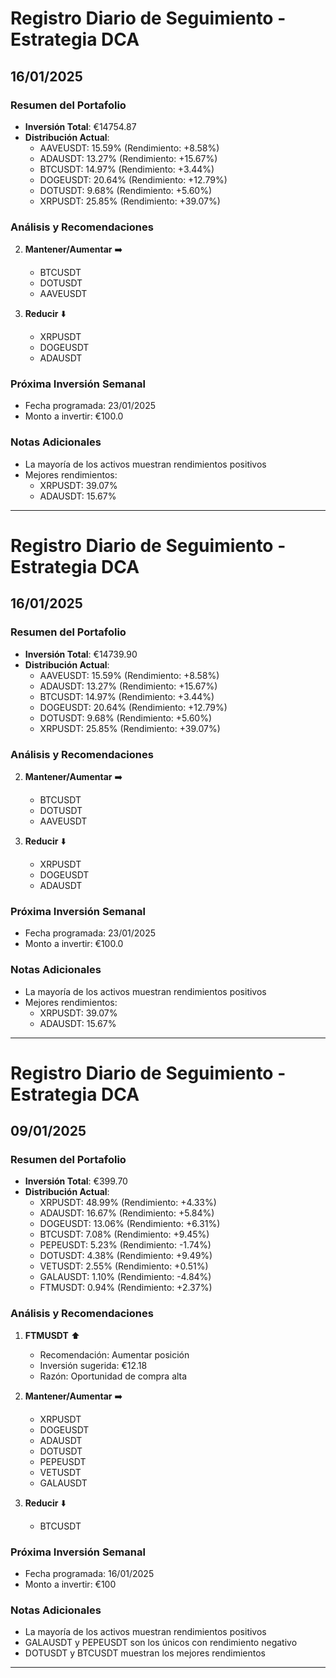 # Registro Diario de Seguimiento - Estrategia DCA

## 16/01/2025

### Resumen del Portafolio
- **Inversión Total**: €14754.87
- **Distribución Actual**:
  - AAVEUSDT: 15.59% (Rendimiento: +8.58%)
  - ADAUSDT: 13.27% (Rendimiento: +15.67%)
  - BTCUSDT: 14.97% (Rendimiento: +3.44%)
  - DOGEUSDT: 20.64% (Rendimiento: +12.79%)
  - DOTUSDT: 9.68% (Rendimiento: +5.60%)
  - XRPUSDT: 25.85% (Rendimiento: +39.07%)

### Análisis y Recomendaciones

2. **Mantener/Aumentar** ➡️
   - BTCUSDT
   - DOTUSDT
   - AAVEUSDT

3. **Reducir** ⬇️
   - XRPUSDT
   - DOGEUSDT
   - ADAUSDT

### Próxima Inversión Semanal
- Fecha programada: 23/01/2025
- Monto a invertir: €100.0

### Notas Adicionales
- La mayoría de los activos muestran rendimientos positivos
- Mejores rendimientos:
  - XRPUSDT: 39.07%
  - ADAUSDT: 15.67%

---

# Registro Diario de Seguimiento - Estrategia DCA

## 16/01/2025

### Resumen del Portafolio
- **Inversión Total**: €14739.90
- **Distribución Actual**:
  - AAVEUSDT: 15.59% (Rendimiento: +8.58%)
  - ADAUSDT: 13.27% (Rendimiento: +15.67%)
  - BTCUSDT: 14.97% (Rendimiento: +3.44%)
  - DOGEUSDT: 20.64% (Rendimiento: +12.79%)
  - DOTUSDT: 9.68% (Rendimiento: +5.60%)
  - XRPUSDT: 25.85% (Rendimiento: +39.07%)

### Análisis y Recomendaciones

2. **Mantener/Aumentar** ➡️
   - BTCUSDT
   - DOTUSDT
   - AAVEUSDT

3. **Reducir** ⬇️
   - XRPUSDT
   - DOGEUSDT
   - ADAUSDT

### Próxima Inversión Semanal
- Fecha programada: 23/01/2025
- Monto a invertir: €100.0

### Notas Adicionales
- La mayoría de los activos muestran rendimientos positivos
- Mejores rendimientos:
  - XRPUSDT: 39.07%
  - ADAUSDT: 15.67%

---

# Registro Diario de Seguimiento - Estrategia DCA

## 09/01/2025

### Resumen del Portafolio
- **Inversión Total**: €399.70
- **Distribución Actual**:
  - XRPUSDT: 48.99% (Rendimiento: +4.33%)
  - ADAUSDT: 16.67% (Rendimiento: +5.84%)
  - DOGEUSDT: 13.06% (Rendimiento: +6.31%)
  - BTCUSDT: 7.08% (Rendimiento: +9.45%)
  - PEPEUSDT: 5.23% (Rendimiento: -1.74%)
  - DOTUSDT: 4.38% (Rendimiento: +9.49%)
  - VETUSDT: 2.55% (Rendimiento: +0.51%)
  - GALAUSDT: 1.10% (Rendimiento: -4.84%)
  - FTMUSDT: 0.94% (Rendimiento: +2.37%)

### Análisis y Recomendaciones
1. **FTMUSDT** ⬆️
   - Recomendación: Aumentar posición
   - Inversión sugerida: €12.18
   - Razón: Oportunidad de compra alta

2. **Mantener/Aumentar** ➡️
   - XRPUSDT
   - DOGEUSDT
   - ADAUSDT
   - DOTUSDT
   - PEPEUSDT
   - VETUSDT
   - GALAUSDT

3. **Reducir** ⬇️
   - BTCUSDT

### Próxima Inversión Semanal
- Fecha programada: 16/01/2025
- Monto a invertir: €100

### Notas Adicionales
- La mayoría de los activos muestran rendimientos positivos
- GALAUSDT y PEPEUSDT son los únicos con rendimiento negativo
- DOTUSDT y BTCUSDT muestran los mejores rendimientos

---

